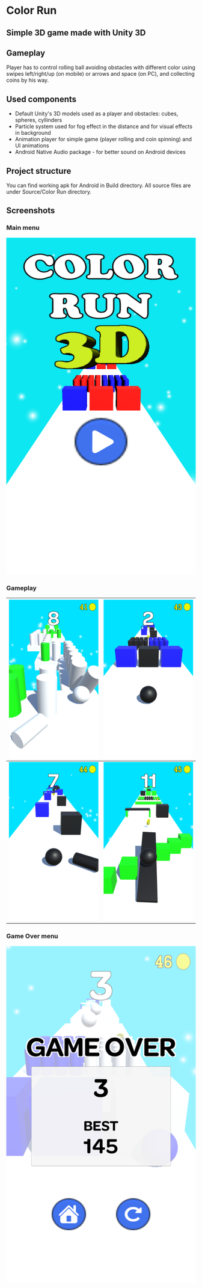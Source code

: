# Color Run
## Simple 3D game made with Unity 3D

## Gameplay
Player has to control rolling ball avoiding obstacles with different color using swipes left/right/up (on mobile) or arrows and space (on PC), and collecting coins by his way.

## Used components
- Default Unity's 3D models used as a player and obstacles: cubes, spheres, cyllinders
- Particle system used for fog effect in the distance and for visual effects in background
- Animation player for simple game (player rolling and coin spinning) and UI animations
- Android Native Audio package - for better sound on Android devices

## Project structure
You can find working apk for Android in Build directory. All source files are under Source/Color Run directory.

## Screenshots
### Main menu
![](https://github.com/IDmikael/Color-Run/blob/master/Screenshots/MainMenu.png)

### Gameplay

![](https://github.com/IDmikael/Color-Run/blob/master/Screenshots/Screenshot_2020-03-27-13-49-58.png)  |  ![](https://github.com/IDmikael/Color-Run/blob/master/Screenshots/Screenshot_2020-03-27-13-50-14.png)
 :-------------------------:|:-------------------------:
![](https://github.com/IDmikael/Color-Run/blob/master/Screenshots/Screenshot_2020-03-27-13-50-19.png)  |  ![](https://github.com/IDmikael/Color-Run/blob/master/Screenshots/Screenshot_2020-03-27-13-50-38.png)

### Game Over menu
![](https://github.com/IDmikael/Color-Run/blob/master/Screenshots/GameOverMenu.png)

